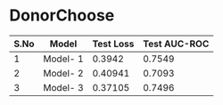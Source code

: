 # DonorChoose



| S.No |  Model   | Test Loss | Test AUC-ROC |
|----- | -------- | --------- | ------------ |
|  1   | Model- 1 |   0.3942  |    0.7549    |
|  2   | Model- 2 |  0.40941  |    0.7093    |
|  3   | Model- 3 |  0.37105  |    0.7496    |



